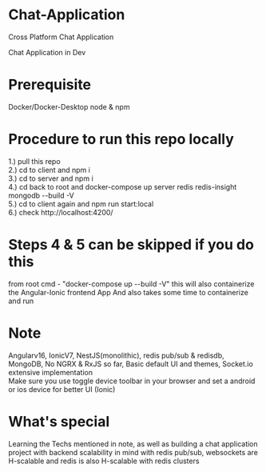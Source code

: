 # Chat-Application
Cross Platform Chat Application

Chat Application in Dev

# Prerequisite
  Docker/Docker-Desktop
  node & npm

# Procedure to run this repo locally

1.) pull this repo  <br /> 
2.) cd to client and npm i  <br />
3.) cd to server and npm i  <br /> 
4.) cd back to root and docker-compose up server redis redis-insight mongodb --build -V <br /> 
5.) cd to client again and npm run start:local  <br /> 
6.) check http://localhost:4200/  <br /> 

# Steps 4 & 5 can be skipped if you do this  <br /> 
  from root cmd - "docker-compose up --build -V"  this will also containerize the Angular-Ionic frontend App
  And also takes some time to containerize and run

# Note
  Angularv16, IonicV7, NestJS(monolithic), redis pub/sub & redisdb, MongoDB, No NGRX & RxJS so far, Basic default UI and themes, Socket.io extensive implementation <br />
  Make sure you use toggle device toolbar in your browser and set a android or ios device for better UI (Ionic)

# What's special
  Learning the Techs mentioned in note, as well as building a chat application project with backend scalability in mind
  with redis pub/sub, websockets are H-scalable
  and redis is also H-scalable with redis clusters
  
  
  

  
